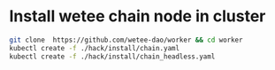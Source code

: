 # Install wetee chain node in cluster

```bash
git clone  https://github.com/wetee-dao/worker && cd worker
kubectl create -f ./hack/install/chain.yaml 
kubectl create -f ./hack/install/chain_headless.yaml
```
